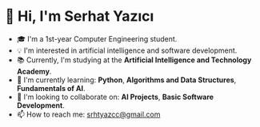 # 👋 Hi, I'm Serhat Yazıcı
- 🎓 I'm a 1st-year Computer Engineering student.
- 💡 I'm interested in artificial intelligence and software development.
- 📚 Currently, I'm studying at the **Artificial Intelligence and Technology Academy**.
- 🌱 I'm currently learning: **Python**, **Algorithms and Data Structures**, **Fundamentals of AI**.
- 🤝 I'm looking to collaborate on: **AI Projects**, **Basic Software Development**.
- 📫 How to reach me: srhtyazcc@gmail.com

